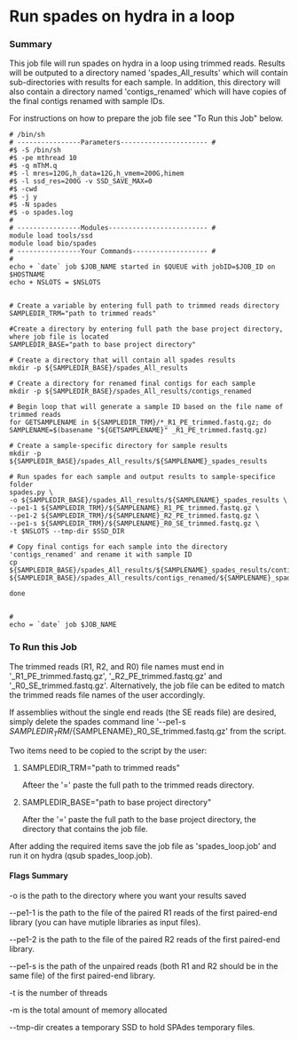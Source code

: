 # Run spades on hydra in a loop
### Summary
This job file will run spades on hydra in a loop using trimmed reads. Results will be outputed to a directory named 'spades_All_results' which will contain sub-directories with results for each sample. 
In addition, this directory will also contain a directory named 'contigs_renamed' which will have copies of the final contigs renamed with sample IDs.

For instructions on how to prepare the job file see "To Run this Job" below.

```
# /bin/sh
# ----------------Parameters---------------------- #
#$ -S /bin/sh
#$ -pe mthread 10
#$ -q mThM.q
#$ -l mres=120G,h_data=12G,h_vmem=200G,himem
#$ -l ssd_res=200G -v SSD_SAVE_MAX=0
#$ -cwd
#$ -j y
#$ -N spades
#$ -o spades.log
#
# ----------------Modules------------------------- #
module load tools/ssd
module load bio/spades
# ----------------Your Commands------------------- #
#
echo + `date` job $JOB_NAME started in $QUEUE with jobID=$JOB_ID on $HOSTNAME
echo + NSLOTS = $NSLOTS


# Create a variable by entering full path to trimmed reads directory
SAMPLEDIR_TRM="path to trimmed reads"

#Create a directory by entering full path the base project directory, where job file is located
SAMPLEDIR_BASE="path to base project directory"

# Create a directory that will contain all spades results
mkdir -p ${SAMPLEDIR_BASE}/spades_All_results

# Create a directory for renamed final contigs for each sample
mkdir -p ${SAMPLEDIR_BASE}/spades_All_results/contigs_renamed

# Begin loop that will generate a sample ID based on the file name of trimmed reads
for GETSAMPLENAME in ${SAMPLEDIR_TRM}/*_R1_PE_trimmed.fastq.gz; do
SAMPLENAME=$(basename "${GETSAMPLENAME}" _R1_PE_trimmed.fastq.gz)

# Create a sample-specific directory for sample results
mkdir -p ${SAMPLEDIR_BASE}/spades_All_results/${SAMPLENAME}_spades_results

# Run spades for each sample and output results to sample-specifice folder
spades.py \
-o ${SAMPLEDIR_BASE}/spades_All_results/${SAMPLENAME}_spades_results \
--pe1-1 ${SAMPLEDIR_TRM}/${SAMPLENAME}_R1_PE_trimmed.fastq.gz \
--pe1-2 ${SAMPLEDIR_TRM}/${SAMPLENAME}_R2_PE_trimmed.fastq.gz \
--pe1-s ${SAMPLEDIR_TRM}/${SAMPLENAME}_R0_SE_trimmed.fastq.gz \
-t $NSLOTS --tmp-dir $SSD_DIR

# Copy final contigs for each sample into the directory 'contigs_renamed' and rename it with sample ID
cp ${SAMPLEDIR_BASE}/spades_All_results/${SAMPLENAME}_spades_results/contigs.fasta ${SAMPLEDIR_BASE}/spades_All_results/contigs_renamed/${SAMPLENAME}_spades_contigs.fasta

done


#
echo = `date` job $JOB_NAME

```

### To Run this Job
The trimmed reads (R1, R2, and R0) file names must end in '_R1_PE_trimmed.fastq.gz', '_R2_PE_trimmed.fastq.gz' and '_R0_SE_trimmed.fastq.gz'. Alternatively, the job file can be edited to match the trimmed reads file names of the user accordingly.

If assemblies without the single end reads (the SE reads file) are desired, simply delete the spades command line '--pe1-s ${SAMPLEDIR_TRM}/${SAMPLENAME}_R0_SE_trimmed.fastq.gz' from the script.

Two items need to be copied to the script by the user:

1. SAMPLEDIR_TRM="path to trimmed reads"

   Afteer the '=' paste the full path to the trimmed reads directory.

3. SAMPLEDIR_BASE="path to base project directory"

   After the '=' paste the full path to the base project directory, the directory that contains the job file.

After adding the required items save the job file as 'spades_loop.job' and run it on hydra (qsub spades_loop.job).


#### Flags Summary

 -o is the path to the directory where you want your results saved
 
 --pe1-1 is the path to the file of the paired R1 reads of the first paired-end 
 library (you can have mutiple libraries as input files). 
 
 --pe1-2 is the path to the file of the paired R2 reads of the first paired-end library. 
 
 --pe1-s is the path of the unpaired reads (both R1 and R2 should be in the same file) of the first paired-end library.
 
 -t is the number of threads
 
 -m is the total amount of memory allocated 
 
 --tmp-dir creates a temporary SSD to hold SPAdes temporary files. 
 
